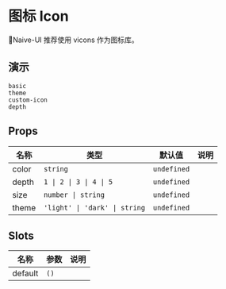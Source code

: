 # 图标 Icon

Naive-UI 推荐使用 <n-a href="https://vicons.vercel.app/">vicons</n-a> 作为图标库。

## 演示

```demo
basic
theme
custom-icon
depth
```

## Props

| 名称  | 类型                          | 默认值      | 说明 |
| ----- | ----------------------------- | ----------- | ---- |
| color | `string`                      | `undefined` |      |
| depth | `1 \| 2 \| 3 \| 4 \| 5`       | `undefined` |      |
| size  | `number \| string`            | `undefined` |      |
| theme | `'light' \| 'dark' \| string` | `undefined` |      |

## Slots

| 名称    | 参数 | 说明 |
| ------- | ---- | ---- |
| default | `()` |      |

<!-- icons -->
